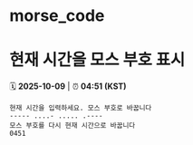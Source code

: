 # morse_code
# 현재 시간을 모스 부호 표시
<!-- MORSE_TIME_START -->
🗓️ **2025-10-09** | ⏰ **04:51 (KST)**

```
현재 시간을 입력하세요. 모스 부호로 바꿉니다
----- ....- ..... .----
모스 부호를 다시 현재 시간으로 바꿉니다
0451
```
<!-- MORSE_TIME_END -->
